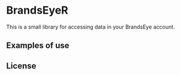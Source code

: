 # BrandsEyeR

This is a small library for accessing data in your BrandsEye account.

## Examples of use

## License